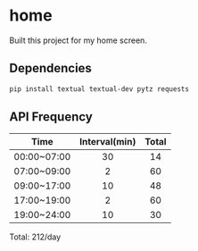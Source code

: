 # home
Built this project for my home screen.

## Dependencies
```bash
pip install textual textual-dev pytz requests
```

## API Frequency
|    Time     | Interval(min) | Total |
| :---------: | :-----------: | :---: |
| 00:00~07:00 |      30       |  14   |
| 07:00~09:00 |       2       |  60   |
| 09:00~17:00 |      10       |  48   |
| 17:00~19:00 |       2       |  60   |
| 19:00~24:00 |      10       |  30   |

Total: 212/day